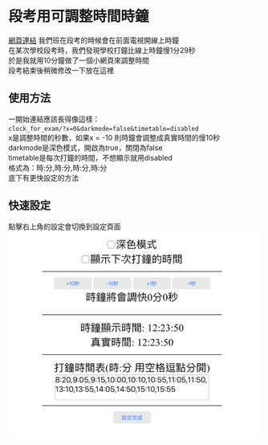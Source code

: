 # 段考用可調整時間時鐘

[網頁連結](http://ytleiting.com/tool/clock_for_exam/)
我們班在段考的時候會在前面電視開線上時鐘  
在某次學校段考時，我們發現學校打鐘比線上時鐘慢1分29秒  
於是我就用10分鐘做了一個小網頁來調整時間  
段考結束後稍微修改一下放在這裡  

## 使用方法

一開始連結應該長得像這樣：  
``clock_for_exam/?x=0&darkmode=false&timetable=disabled``  
x是調整時間的秒數，如果x = -10 則時鐘會調整成真實時間的慢10秒  
darkmode是深色模式，開啟為true，關閉為false  
timetable是每次打鐘的時間，不想顯示就用disabled  
格式為：時:分,時:分,時:分,時:分  
底下有更快設定的方法  

## 快速設定

點擊右上角的設定會切換到設定頁面  
![image](https://github.com/ytleiting/clock_for_exam/blob/master/settings.jpg)

